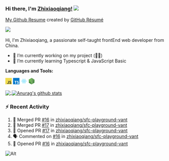 ### Hi there, I'm [Zhixiaoqiang!](https://zhixiaoqiang.github.io/zhixiaoqiang) <img src="https://media.giphy.com/media/hvRJCLFzcasrR4ia7z/giphy.gif" width="25px">
[My Github Resume](https://resume.github.io/?zhixiaoqiang) created by [GitHub Résumé](https://github.com/resume/resume.github.com)

![](https://komarev.com/ghpvc/?username=zhixiaoqiang&color=green)
<br />

Hi, I'm Zhixiaoqiang, a passionate self-taught frontEnd web developer from China.

- 🔭 I’m currently working on my project (🤖🤖)
- 🌱 I’m currently learning Typescript & JavaScript Basic

**Languages and Tools:**  

<code><img height="20" src="https://raw.githubusercontent.com/github/explore/80688e429a7d4ef2fca1e82350fe8e3517d3494d/topics/javascript/javascript.png"></code>
<code><img height="20" src="https://raw.githubusercontent.com/github/explore/80688e429a7d4ef2fca1e82350fe8e3517d3494d/topics/typescript/typescript.png"></code>
<code><img height="20" src="https://raw.githubusercontent.com/github/explore/80688e429a7d4ef2fca1e82350fe8e3517d3494d/topics/react/react.png"></code>
<code><img height="20" src="https://raw.githubusercontent.com/github/explore/80688e429a7d4ef2fca1e82350fe8e3517d3494d/topics/nodejs/nodejs.png"></code>

<a href="https://github.com/zhixiaoqiang/zhixiaoqiang">
  <!-- Change the `github-readme-stats.vercel.app` to `github-readme-stats.vercel.app`  -->
  <img align="center" src="https://github-readme-stats.vercel.app/api/top-langs/?username=zhixiaoqiang&theme=radical" />
</a>
<a href="https://github.com/zhixiaoqiang/zhixiaoqiang">
  <img align="center" src="https://github-readme-stats.vercel.app/api?username=zhixiaoqiang&show_icons=true&theme=radical&line_height=40&count_private=true&include_all_commits=true" alt="Anurag's github stats" />
</a>


### :zap: Recent Activity

<!--START_SECTION:activity-->
1. 🎉 Merged PR [#16](https://github.com/zhixiaoqiang/sfc-playground-vant/pull/16) in [zhixiaoqiang/sfc-playground-vant](https://github.com/zhixiaoqiang/sfc-playground-vant)
2. 🎉 Merged PR [#17](https://github.com/zhixiaoqiang/sfc-playground-vant/pull/17) in [zhixiaoqiang/sfc-playground-vant](https://github.com/zhixiaoqiang/sfc-playground-vant)
3. 💪 Opened PR [#17](https://github.com/zhixiaoqiang/sfc-playground-vant/pull/17) in [zhixiaoqiang/sfc-playground-vant](https://github.com/zhixiaoqiang/sfc-playground-vant)
4. 🗣 Commented on [#16](https://github.com/zhixiaoqiang/sfc-playground-vant/issues/16) in [zhixiaoqiang/sfc-playground-vant](https://github.com/zhixiaoqiang/sfc-playground-vant)
5. 💪 Opened PR [#16](https://github.com/zhixiaoqiang/sfc-playground-vant/pull/16) in [zhixiaoqiang/sfc-playground-vant](https://github.com/zhixiaoqiang/sfc-playground-vant)
<!--END_SECTION:activity-->
![Alt](https://repobeats.axiom.co/api/embed/a5f334c4d3696f2add1fcd0dacb9b5fd7331b504.svg "Repobeats analytics image")
